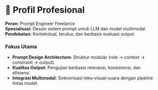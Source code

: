 # 👤 Profil Profesional

**Peran:** Prompt Engineer Freelance  
**Spesialisasi:** Desain sistem prompt untuk LLM dan model multimodal  
**Pendekatan:** Kontekstual, terukur, dan berbasis evaluasi output

### Fokus Utama
- **Prompt Design Architecture:** Struktur modular (role → context → constraint → output).
- **Kualitas Output:** Pengujian berbasis relevansi, konsistensi, dan efisiensi.
- **Integrasi Multimodal:** Sinkronisasi teks–visual–suara dengan pipeline lintas model.
